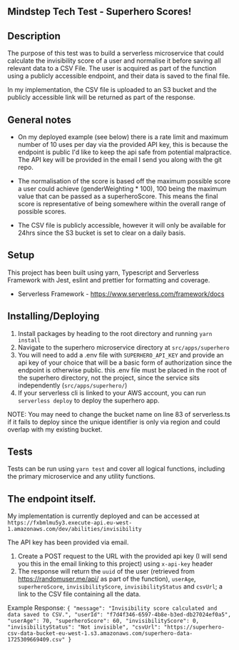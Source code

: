 ## Mindstep Tech Test - Superhero Scores!

## Description

The purpose of this test was to build a serverless microservice that could calculate the invisibility score of a user and normalise it
before saving all relevant data to a CSV File. The user is acquired as part of the function using a publicly accessible endpoint, and their data is saved to the final file.

In my implementation, the CSV file is uploaded to an S3 bucket and the publicly accessible link will be returned as part of the response.

## General notes

- On my deployed example (see below) there is a rate limit and maximum number of 10 uses per day via the provided API key, this is because the endpoint is public I'd like to keep the api safe from potential malpractice. The API key will be provided in the email I send you along with the git repo.

- The normalisation of the score is based off the maximum possible score a user could achieve (genderWeighting \* 100), 100 being the maximum value that can be passed as a superheroScore. This means the final score is representative of being somewhere within the overall range of possible scores.

- The CSV file is publicly accessible, however it will only be available for 24hrs since the S3 bucket is set to clear on a daily basis.

## Setup

This project has been built using yarn, Typescript and Serverless Framework with Jest, eslint and prettier for formatting and coverage.

- Serverless Framework - https://www.serverless.com/framework/docs

## Installing/Deploying

1. Install packages by heading to the root directory and running `yarn install`
2. Navigate to the superhero microservice directory at `src/apps/superhero`
3. You will need to add a .env file with `SUPERHERO_API_KEY` and provide an api key of your choice that will be a basic form of authorization since the endpoint is otherwise public. this .env file must be placed in the root of the superhero directory, not the project, since the service sits independently (`src/apps/superhero/`)
4. If your serverless cli is linked to your AWS account, you can run `serverless deploy` to deploy the superhero app.

NOTE: You may need to change the bucket name on line 83 of serverless.ts if it fails to deploy since the unique identifier is only via region and could
overlap with my existing bucket.

## Tests

Tests can be run using `yarn test` and cover all logical functions, including the primary microservice and any utility functions.

## The endpoint itself.

My implementation is currently deployed and can be accessed at `https://fxbmlmu5y3.execute-api.eu-west-1.amazonaws.com/dev/abilities/invisibility`

The API key has been provided via email.

1. Create a POST request to the URL with the provided api key (I will send you this in the email linking to this project) using `x-api-key` header
2. The response will return the `uuid` of the user (retrieved from https://randomuser.me/api/ as part of the function), `userAge`, `superheroScore`, `invisibilityScore`, `invisibilityStatus` and `csvUrl`; a link to the CSV file containing all the data.

Example Response: `{
    "message": "Invisibility score calculated and data saved to CSV.",
    "userId": "f7d4f346-6597-4b8e-b3ed-db27024ef0a5",
    "userAge": 70,
    "superheroScore": 60,
    "invisibilityScore": 0,
    "invisibilityStatus": "Not invisible",
    "csvUrl": "https://superhero-csv-data-bucket-eu-west-1.s3.amazonaws.com/superhero-data-1725309669409.csv"
}`
